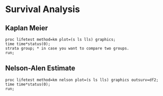 # Survival Analysis

## Kaplan Meier
```sas
proc lifetest method=km plot=(s ls lls) graphics;
time time*status(0);
strata group; * in case you want to compare two groups.
run;
```

## Nelson-Alen Estimate
```sas
proc lifetest method=km nelson plot=(s ls lls) graphics outsurv=df2;
time time*status(0);
run;
```
